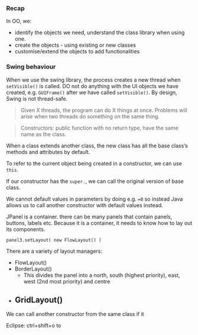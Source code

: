 
### Recap
In OO, we:
- identify the objects we need, understand the class library when using one.
- create the objects - using existing or new classes
- customise/extend the objects to add functionalities

### Swing behaviour
When we use the swing library, the process creates a new thread when `setVisible()` is called. DO not do anything with the UI objects we have created, e.g. `GUIFrame()` after we have called `setVisible()`. By design, Swing is not thread-safe.

> Given X threads, the program can do X things at once.
> Problems will arise when two threads do something on the same thing.


> Constructors: public function with no return type, have the same name as the class.

When a class extends another class, the new class has all the base class’s methods and attributes by default. 

To refer to the current object being created in a constructor, we can use `this`.

If our constructor has the `super.`, we can call the original version of base class.

We cannot default values in parameters by doing e.g. `=0` so instead Java allows us to call another constructor with default values instead. 




JPanel is a container. there can be many panels that contain panels, buttons, labels etc. Because it is a container, it needs to know how to lay out its components. 

`panel3.setLayout( new FlowLayout() )`

There are a variety of layout managers:
- FlowLayout()
- BorderLayout()
	- This divides the panel into a north, south (highest priority), east, west (2nd most priority) and centre 
- GridLayout()
	- 






We can call another constructor from the same class if it 

Eclipse: ctrl+shift+o to 
